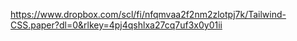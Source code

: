 https://www.dropbox.com/scl/fi/nfqmvaa2f2nm2zlotpj7k/Tailwind-CSS.paper?dl=0&rlkey=4pj4qshlxa27cq7uf3x0y01ii